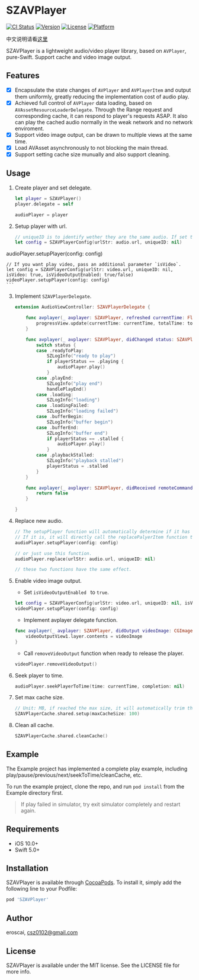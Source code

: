 # SZAVPlayer

[![CI Status](https://img.shields.io/travis/eroscai/SZAVPlayer.svg?style=flat)](https://travis-ci.org/eroscai/SZAVPlayer)
[![Version](https://img.shields.io/cocoapods/v/SZAVPlayer.svg?style=flat)](https://cocoapods.org/pods/SZAVPlayer)
[![License](https://img.shields.io/cocoapods/l/SZAVPlayer.svg?style=flat)](https://cocoapods.org/pods/SZAVPlayer)
[![Platform](https://img.shields.io/cocoapods/p/SZAVPlayer.svg?style=flat)](https://cocoapods.org/pods/SZAVPlayer)

中文说明请看[这里](https://github.com/eroscai/SZAVPlayer/wiki/iOS%E5%9F%BA%E4%BA%8EAVPlayer%E5%AE%9E%E7%8E%B0%E9%9F%B3%E8%A7%86%E9%A2%91%E6%92%AD%E6%94%BE%E5%92%8C%E7%BC%93%E5%AD%98)

SZAVPlayer is a lightweight audio/video player library, based on `AVPlayer`, pure-Swift. Support cache and video image output.

## Features

- [x] Encapsulate the state changes of `AVPlayer` and `AVPlayerItem` and output them uniformly, greatly reducing the implementation cost of audio play.
- [x] Achieved full control of `AVPlayer` data loading, based on `AVAssetResourceLoaderDelegate`. Through the Range request and corresponding cache, it can respond to player's requests ASAP. It also can play the cached audio normally in the weak network and no network enviroment.
- [x] Support video image output, can be drawn to multiple views at the same time.
- [x] Load AVAsset asynchronously to not blocking the main thread.
- [x] Support setting cache size munually and also support cleaning.

## Usage

1. Create player and set delegate.

    ```swift
    let player = SZAVPlayer()
    player.delegate = self
    
    audioPlayer = player
    ```

2. Setup player with url.

    ```swift
    // uniqueID is to identify wether they are the same audio. If set to nil will use urlStr to create one.
    let config = SZAVPlayerConfig(urlStr: audio.url, uniqueID: nil)
audioPlayer.setupPlayer(config: config)
    
    // If you want play video, pass an additional parameter `isVideo`.
    let config = SZAVPlayerConfig(urlStr: video.url, uniqueID: nil, isVideo: true, isVideoOutputEnabled: true/false)
    videoPlayer.setupPlayer(config: config)
    ```

3. Implement `SZAVPlayerDelegate`.

    ```swift
    extension AudioViewController: SZAVPlayerDelegate {
    
        func avplayer(_ avplayer: SZAVPlayer, refreshed currentTime: Float64, loadedTime: Float64, totalTime: Float64) {
            progressView.update(currentTime: currentTime, totalTime: totalTime)
        }
    
        func avplayer(_ avplayer: SZAVPlayer, didChanged status: SZAVPlayerStatus) {
            switch status {
            case .readyToPlay:
                SZLogInfo("ready to play")
                if playerStatus == .playing {
                    audioPlayer.play()
                }
            case .playEnd:
                SZLogInfo("play end")
                handlePlayEnd()
            case .loading:
                SZLogInfo("loading")
            case .loadingFailed:
                SZLogInfo("loading failed")
            case .bufferBegin:
                SZLogInfo("buffer begin")
            case .bufferEnd:
                SZLogInfo("buffer end")
                if playerStatus == .stalled {
                    audioPlayer.play()
                }
            case .playbackStalled:
                SZLogInfo("playback stalled")
                playerStatus = .stalled
            }
        }
    
        func avplayer(_ avplayer: SZAVPlayer, didReceived remoteCommand: SZAVPlayerRemoteCommand) -> Bool {
            return false
        }
    
    }
    ```
    
4. Replace new audio.

    ```swift
    // The setupPlayer function will automatically determine if it has been setup before. 
    // If it is, it will directly call the replacePalyerItem function to replace the new audio.
    audioPlayer.setupPlayer(config: config)
    
    // or just use this function.
    audioPlayer.replace(urlStr: audio.url, uniqueID: nil)
    
    // these two functions have the same effect.
    ```
    
5. Enable video image output.

    - Set `isVideoOutputEnabled ` to `true`.
    
    ```swift
    let config = SZAVPlayerConfig(urlStr: video.url, uniqueID: nil, isVideo: true, isVideoOutputEnabled: true)
    videoPlayer.setupPlayer(config: config)
    ```
    
    - Implement avplayer delegate function.
    
    ```swift
    func avplayer(_ avplayer: SZAVPlayer, didOutput videoImage: CGImage) {
        videoOutputView1.layer.contents = videoImage
    }
    ```
    
    - Call `removeVideoOutput` function when ready to release the player.
    
    ```swift
    videoPlayer.removeVideoOutput()
    ```
    
6. Seek player to time.

    ```swift
    audioPlayer.seekPlayerToTime(time: currentTime, completion: nil)
    ```
    
7. Set max cache size.

    ```swift
    // Unit: MB, if reached the max size, it will automatically trim the cache.
    SZAVPlayerCache.shared.setup(maxCacheSize: 100)
    ```
    
8. Clean all cache.

    ```swift
    SZAVPlayerCache.shared.cleanCache()
    ```

## Example

The Example project has implemented a complete play example, including play/pause/previous/next/seekToTime/cleanCache, etc. 

To run the example project, clone the repo, and run `pod install` from the Example directory first.

> If play failed in simulator, try exit simulator completely and restart again.

## Requirements

- iOS 10.0+
- Swift 5.0+

## Installation

SZAVPlayer is available through [CocoaPods](https://cocoapods.org). To install
it, simply add the following line to your Podfile:

```ruby
pod 'SZAVPlayer'
```

## Author

eroscai, csz0102@gmail.com

## License

SZAVPlayer is available under the MIT license. See the LICENSE file for more info.
